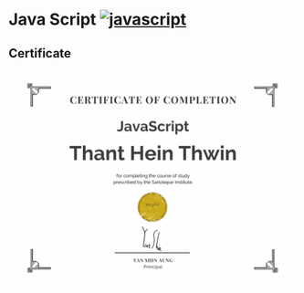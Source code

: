 <h1>
    Java Script
    <a href="https://www.javascript.com" target="_blank"> 
        <img src="https://raw.githubusercontent.com/jmnote/z-icons/master/svg/javascript.svg" alt="javascript" width="30" height="30"/> 
    </a>
</h1>

<h2>Certificate</h2>

![alt text](https://github.com/thantheinthwin/Java-Script/blob/main/JavaScript%20Certificate.png)